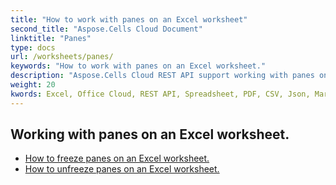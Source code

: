 ```yaml
---
title: "How to work with panes on an Excel worksheet"
second_title: "Aspose.Cells Cloud Document"
linktitle: "Panes"
type: docs
url: /worksheets/panes/
keywords: "How to work with panes on an Excel worksheet."
description: "Aspose.Cells Cloud REST API support working with panes on an Excel Worksheet. SDK support kinds of development languages. They include Android, C#, Go, Java, NodeJS, Perl, PHP, Python, Ruby, and swift."
weight: 20
kwords: Excel, Office Cloud, REST API, Spreadsheet, PDF, CSV, Json, Markdown, How to work with panes on an Excel worksheet
---
```


## Working with panes on an Excel worksheet.

- [How to freeze panes on an Excel worksheet.](/cells/worksheets/panes/freeze/) 
- [How to unfreeze panes on an Excel worksheet.](/cells/worksheets/panes/unfreeze/) 


